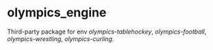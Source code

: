 # olympics_engine

Third-party package for env *olympics-tablehockey*, *olympics-football*, *olympics-wrestling*, *olympics-curling*.
